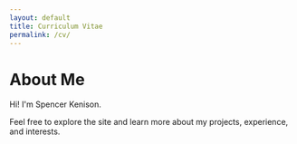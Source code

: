 ```yaml
---
layout: default
title: Curriculum Vitae
permalink: /cv/
---
```


# About Me

Hi! I'm Spencer Kenison.  

Feel free to explore the site and learn more about my projects, experience, and interests.

